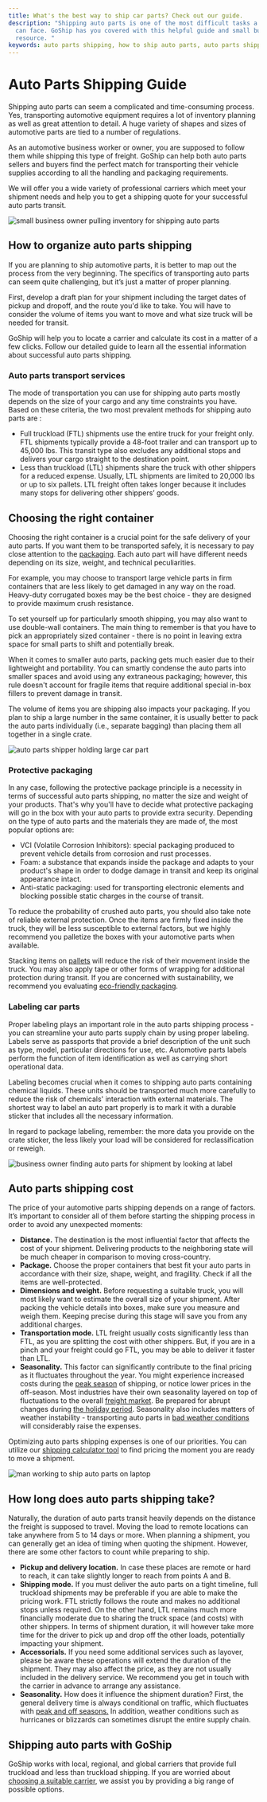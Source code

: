```yaml
---
title: What's the best way to ship car parts? Check out our guide.
description: "Shipping auto parts is one of the most difficult tasks a shipper
  can face. GoShip has you covered with this helpful guide and small business
  resource. "
keywords: auto parts shipping, how to ship auto parts, auto parts shipping guide
---
```

# Auto Parts Shipping Guide

Shipping auto parts can seem a complicated and time-consuming process. Yes, transporting automotive equipment requires a lot of inventory planning as well as great attention to detail. A huge variety of shapes and sizes of automotive parts are tied to a number of regulations. 

As an automotive business worker or owner, you are supposed to follow them while shipping this type of freight. GoShip can help both auto parts sellers and buyers find the perfect match for transporting their vehicle supplies according to all the handling and packaging requirements. 

We will offer you a wide variety of professional carriers which meet your shipment needs and help you to get a shipping quote for your successful auto parts transit. 

![small business owner pulling inventory for shipping auto parts](images/goship-website-image-template-1024-x-768-px-1-.png "Shipping Auto Parts")

## How to organize auto parts shipping

If you are planning to ship automotive parts, it is better to map out the process from the very beginning. The specifics of transporting auto parts can seem quite challenging, but it’s just a matter of proper planning. 

First, develop a draft plan for your shipment including the target dates of pickup and dropoff, and the route you'd like to take. You will have to consider the volume of items you want to move and what size truck will be needed for transit. 

GoShip will help you to locate a carrier and calculate its cost in a matter of a few clicks. Follow our detailed guide to learn all the essential information about successful auto parts shipping.

### Auto parts transport services

The mode of transportation you can use for shipping auto parts mostly depends on the size of your cargo and any time constraints you have. Based on these criteria, the two most prevalent methods for shipping auto parts are :

* Full truckload (FTL) shipments use the entire truck for your freight only. FTL shipments typically provide a 48-foot trailer and can transport up to 45,000 lbs. This transit type also excludes any additional stops and delivers your cargo straight to the destination point.
* Less than truckload (LTL) shipments share the truck with other shippers for a reduced expense. Usually, LTL shipments are limited to 20,000 lbs or up to six pallets. LTL freight often takes longer because it includes many stops for delivering other shippers’ goods.

## Choosing the right container

Choosing the right container is a crucial point for the safe delivery of your auto parts. If you want them to be transported safely, it is necessary to pay close attention to the [packaging](https://www.ipack.com/solutions/post/preparing-auto-parts-shipping). Each auto part will have different needs depending on its size, weight, and technical peculiarities.

For example, you may choose to transport large vehicle parts in firm containers that are less likely to get damaged in any way on the road. Heavy-duty corrugated boxes may be the best choice - they are designed to provide maximum crush resistance. 

To set yourself up for particularly smooth shipping, you may also want to use double-wall containers. The main thing to remember is that you have to pick an appropriately sized container - there is no point in leaving extra space for small parts to shift and potentially break. 

When it comes to smaller auto parts, packing gets much easier due to their lightweight and portability. You can smartly condense the auto parts into smaller spaces and avoid using any extraneous packaging; however, this rule doesn't account for fragile items that require additional special in-box fillers to prevent damage in transit. 

The volume of items you are shipping also impacts your packaging. If you plan to ship a large number in the same container, it is usually better to pack the auto parts individually (i.e., separate bagging) than placing them all together in a single crate. 

![auto parts shipper holding large car part](images/goship-website-image-template-1024-x-768-px-2-.png "Find the right container for the right parts")

### Protective packaging 

In any case, following the protective package principle is a necessity in terms of successful auto parts shipping, no matter the size and weight of your products. That's why you'll have to decide what protective packaging will go in the box with your auto parts to provide extra security. Depending on the type of auto parts and the materials they are made of, the most popular options are:

* VCI (Volatile Corrosion Inhibitors): special packaging produced to prevent vehicle details from corrosion and rust processes.
* Foam: a substance that expands inside the package and adapts to your product's shape in order to dodge damage in transit and keep its original appearance intact.
* Anti-static packaging: used for transporting electronic elements and blocking possible static charges in the course of transit.  

To reduce the probability of crushed auto parts, you should also take note of reliable external protection. Once the items are firmly fixed inside the truck, they will be less susceptible to external factors, but we highly recommend you palletize the boxes with your automotive parts when available. 

Stacking items on [pallets](https://www.goship.com/blog/a-guide-to-different-types-of-shipping-pallets/) will reduce the risk of their movement inside the truck. You may also apply tape or other forms of wrapping for additional protection during transit. If you are concerned with sustainability, we recommend you evaluating [eco-friendly packaging](https://www.goship.com/blog/sustainable-strategy-eco-friendly-packaging/). 

### Labeling car parts

Proper labeling plays an important role in the auto parts shipping process - you can streamline your auto parts supply chain by using proper labeling. Labels serve as passports that provide a brief description of the unit such as type, model, particular directions for use, etc. Automotive parts labels perform the function of item identification as well as carrying short operational data.

Labeling becomes crucial when it comes to shipping auto parts containing chemical liquids. These units should be transported much more carefully to reduce the risk of chemicals' interaction with external materials. The shortest way to label an auto part properly is to mark it with a durable sticker that includes all the necessary information.

In regard to package labeling, remember: the more data you provide on the crate sticker, the less likely your load will be considered for reclassification or reweigh. 

![business owner finding auto parts for shipment by looking at label](images/goship-website-image-template-1024-x-768-px-3-.png "Labeling Car Parts")

## Auto parts shipping cost

The price of your automotive parts shipping depends on a range of factors. It’s important to consider all of them before starting the shipping process in order to avoid any unexpected moments:

* **Distance.** The destination is the most influential factor that affects the cost of your shipment. Delivering products to the neighboring state will be much cheaper in comparison to moving cross-country. 
* **Package.** Choose the proper containers that best fit your auto parts in accordance with their size, shape, weight, and fragility. Check if all the items are well-protected.
* **Dimensions and weight.** Before requesting a suitable truck, you will most likely want to estimate the overall size of your shipment. After packing the vehicle details into boxes, make sure you measure and weigh them. Keeping precise during this stage will save you from any additional charges.
* **Transportation mode.** LTL freight usually costs significantly less than FTL, as you are splitting the cost with other shippers. But, if you are in a pinch and your freight could go FTL, you may be able to deliver it faster than LTL.
* **Seasonality.** This factor can significantly contribute to the final pricing as it fluctuates throughout the year. You might experience increased costs during the [peak season](https://www.goship.com/blog/preparing-your-small-business-for-peak-shipping-season/) of shipping, or notice lower prices in the off-season. Most industries have their own seasonality layered on top of fluctuations to the overall [freight market](https://www.dat.com/industry-trends/trendlines). Be prepared for abrupt changes during [the holiday period](https://www.goship.com/blog/how-to-efficiently-ship-during-the-holiday-season/). Seasonality also includes matters of weather instability - transporting auto parts in [bad weather conditions](https://www.goship.com/blog/preparing-for-hurricane-season/) will considerably raise the expenses. 

Optimizing auto parts shipping expenses is one of our priorities. You can utilize our [shipping calculator tool](https://www.goship.com/) to find pricing the moment you are ready to move a shipment.

![man working to ship auto parts on laptop](images/goship-website-image-template-1024-x-768-px-4-.png "Calculating Auto Parts Shipping Cost")

## How long does auto parts shipping take?

Naturally, the duration of auto parts transit heavily depends on the distance the freight is supposed to travel. Moving the load to remote locations can take anywhere from 5 to 14 days or more. When planning a shipment, you can generally get an idea of timing when quoting the shipment. However, there are some other factors to count while preparing to ship. 

* **Pickup and delivery location.** In case these places are remote or hard to reach, it can take slightly longer to reach from points A and B. 
* **Shipping mode.** If you must deliver the auto parts on a tight timeline, full truckload shipments may be preferable if you are able to make the pricing work. FTL strictly follows the route and makes no additional stops unless required. On the other hand, LTL remains much more financially moderate due to sharing the truck space (and costs) with other shippers. In terms of shipment duration, it will however take more time for the driver to pick up and drop off the other loads, potentially impacting your shipment. 
* **Accessorials.** If you need some additional services such as layover, please be aware these operations will extend the duration of the shipment. They may also affect the price, as they are not usually included in the delivery service. We recommend you get in touch with the carrier in advance to arrange any assistance.
* **Seasonality.** How does it influence the shipment duration? First, the general delivery time is always conditional on traffic, which fluctuates with [peak and off seasons.](https://www.goship.com/blog/preparing-for-peak-season-shipping/) In addition, weather conditions such as hurricanes or blizzards can sometimes disrupt the entire supply chain.

## Shipping auto parts with GoShip

GoShip works with local, regional, and global carriers that provide full truckload and less than truckload shipping. If you are worried about [choosing a suitable carrier](https://www.goship.com/blog/what-are-the-types-of-freight-carriers/), we assist you by providing a big range of possible options.